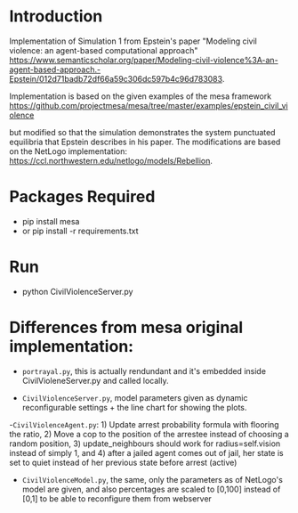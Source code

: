 # Introduction
Implementation of Simulation 1 from Epstein's paper "Modeling civil violence: an agent-based computational approach" https://www.semanticscholar.org/paper/Modeling-civil-violence%3A-an-agent-based-approach.-Epstein/012d71badb72df66a59c306dc597b4c96d783083. 

Implementation is based on the given examples of the mesa framework https://github.com/projectmesa/mesa/tree/master/examples/epstein_civil_violence 

but modified so that the simulation demonstrates the system punctuated equilibria that Epstein describes in his paper. The modifications are based on the NetLogo implementation:
https://ccl.northwestern.edu/netlogo/models/Rebellion.


# Packages Required
- pip install mesa
- or pip install -r requirements.txt

# Run
- python CivilViolenceServer.py

# Differences from mesa original implementation:

- ``portrayal.py``, this is actually rendundant and it's embedded inside CivilVioleneServer.py and called locally.

- ``CivilViolenceServer.py``, model parameters given as dynamic reconfigurable settings + the line chart for showing the plots.

-``CivilViolenceAgent.py``:
        1) Update arrest probability formula with flooring the ratio,
        2) Move a cop to the position of the arrestee instead of choosing a random position,
        3) update_neighbours should work for radius=self.vision instead of simply 1, and
        4) after a jailed agent comes out of jail, her state is set to quiet instead of her previous state before arrest (active)
        
 - ``CivilViolenceModel.py``, the same, only the parameters as of NetLogo's model are given, and also percentages are scaled to [0,100] instead of [0,1]
  to be able to reconfigure them from webserver
